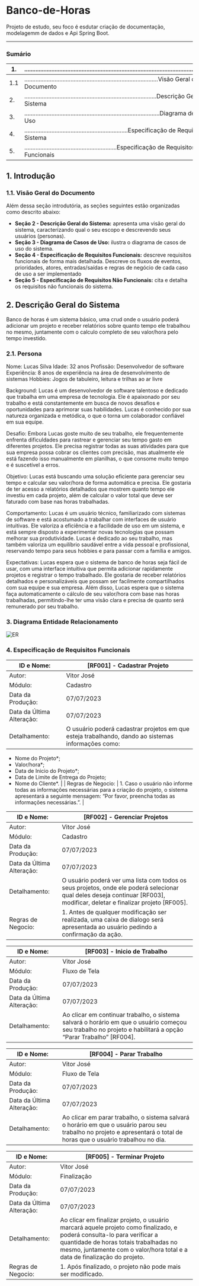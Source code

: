 # Banco-de-Horas
 Projeto de estudo, seu foco é esdutar criação de documentação, modelagemm de dados e Api Spring Boot.

 ---

### Sumário

| 1. | ..............................................................................................................Introdução |
| --- | --- |
| 1.1 | ....................................................................................Visão Geral do Documento |
| 2. | ...................................................................................Descrição Geral do Sistema |
| 3. | .....................................................................................Diagrama de Casos de Uso |
| 4. | .................................................................Especificação de Requisitos do Sistema |
| 5. | ..........................................................Especificação de Requisitos Não-Funcionais |

## 1. Introdução

### 1.1. Visão Geral do Documento

Além dessa seção introdutória, as seções seguintes estão organizadas como descrito abaixo:

- **Seção 2 - Descrição Geral do Sistema:** apresenta uma visão geral do sistema, caracterizando qual o seu escopo e descrevendo seus usuários (personas).
- **Seção 3 - Diagrama de Casos de Uso:** ilustra o diagrama de casos de uso do sistema.
- **Seção 4 - Especificação de Requisitos Funcionais:** descreve requisitos funcionais de forma mais detalhada. Descreve os fluxos de eventos, prioridades, atores, entradas/saídas e regras de negócio de cada caso de uso a ser implementado
- **Seção 5 - Especificação de Requisitos Não Funcionais:** cita e detalha os requisitos não funcionais do sistema.

## 2. Descrição Geral do Sistema

Banco de horas é um sistema básico, uma crud onde o usuário poderá adicionar um projeto e receber relatórios sobre quanto tempo ele trabalhou no mesmo, juntamente com o calculo completo de seu valor/hora pelo tempo investido. 

### 2.1. Persona

Nome: Lucas Silva
Idade: 32 anos
Profissão: Desenvolvedor de software
Experiência: 8 anos de experiência na área de desenvolvimento de sistemas
Hobbies: Jogos de tabuleiro, leitura e trilhas ao ar livre

Background:
Lucas é um desenvolvedor de software talentoso e dedicado que trabalha em uma empresa de tecnologia. Ele é apaixonado por seu trabalho e está constantemente em busca de novos desafios e oportunidades para aprimorar suas habilidades. Lucas é conhecido por sua natureza organizada e metódica, o que o torna um colaborador confiável em sua equipe.

Desafio:
Embora Lucas goste muito de seu trabalho, ele frequentemente enfrenta dificuldades para rastrear e gerenciar seu tempo gasto em diferentes projetos. Ele precisa registrar todas as suas atividades para que sua empresa possa cobrar os clientes com precisão, mas atualmente ele está fazendo isso manualmente em planilhas, o que consome muito tempo e é suscetível a erros.

Objetivo:
Lucas está buscando uma solução eficiente para gerenciar seu tempo e calcular seu valor/hora de forma automática e precisa. Ele gostaria de ter acesso a relatórios detalhados que mostrem quanto tempo ele investiu em cada projeto, além de calcular o valor total que deve ser faturado com base nas horas trabalhadas.

Comportamento:
Lucas é um usuário técnico, familiarizado com sistemas de software e está acostumado a trabalhar com interfaces de usuário intuitivas. Ele valoriza a eficiência e a facilidade de uso em um sistema, e está sempre disposto a experimentar novas tecnologias que possam melhorar sua produtividade. Lucas é dedicado ao seu trabalho, mas também valoriza um equilíbrio saudável entre a vida pessoal e profissional, reservando tempo para seus hobbies e para passar com a família e amigos.

Expectativas:
Lucas espera que o sistema de banco de horas seja fácil de usar, com uma interface intuitiva que permita adicionar rapidamente projetos e registrar o tempo trabalhado. Ele gostaria de receber relatórios detalhados e personalizáveis que possam ser facilmente compartilhados com sua equipe e sua empresa. Além disso, Lucas espera que o sistema faça automaticamente o cálculo de seu valor/hora com base nas horas trabalhadas, permitindo-lhe ter uma visão clara e precisa de quanto será remunerado por seu trabalho.

### 3. Diagrama Entidade Relacionamento

![ER](https://github.com/VitorL-Dev/Banco-de-Horas/assets/138712602/28d722d1-d770-41e4-8a95-6582fdc4de21)

### 4. **Especificação de Requisitos Funcionais**

| ID e Nome: | [RF001] - Cadastrar Projeto |
| --- | --- |
| Autor: | Vitor José |
| Módulo: | Cadastro |
| Data da Produção: | 07/07/2023 |
| Data da Última Alteração: | 07/07/2023 |
| Detalhamento: | O usuário poderá cadastrar projetos em que esteja trabalhando, dando ao sistemas informações como:
- Nome do Projeto*;
- Valor/hora*;
- Data de Inicio do Projeto*;
- Data de Limite de Entrega do Projeto;
- Nome do Cliente*. |
| Regras de Negocio: | 1. Caso o usuário não informe todas as informações necessárias para a criação do projeto, o sistema apresentará a seguinte mensagem: “Por favor, preencha todas as informações necessárias.”. |

| ID e Nome: | [RF002] - Gerenciar Projetos |
| --- | --- |
| Autor: | Vitor José |
| Módulo: | Cadastro |
| Data da Produção: | 07/07/2023 |
| Data da Última Alteração: | 07/07/2023 |
| Detalhamento: | O usuário poderá ver uma lista com todos os seus projetos, onde ele poderá selecionar qual deles deseja continuar [RF003], modificar, deletar e finalizar projeto [RF005]. |
| Regras de Negocio: | 1. Antes de qualquer modificação ser realizada, uma caixa de dialogo será apresentada ao usuário pedindo a confirmação da ação. |

| ID e Nome: | [RF003] - Inicio de Trabalho |
| --- | --- |
| Autor: | Vitor José |
| Módulo: | Fluxo de Tela |
| Data da Produção: | 07/07/2023 |
| Data da Última Alteração: | 07/07/2023 |
| Detalhamento: | Ao clicar em continuar trabalho, o sistema salvará o horário em que o usuário começou seu trabalho no projeto e habilitará a opção “Parar Trabalho” [RF004]. |

| ID e Nome: | [RF004] - Parar Trabalho |
| --- | --- |
| Autor: | Vitor José |
| Módulo: | Fluxo de Tela |
| Data da Produção: | 07/07/2023 |
| Data da Última Alteração: | 07/07/2023 |
| Detalhamento: | Ao clicar em parar trabalho, o sistema salvará o horário em que o usuário parou seu trabalho no projeto e apresentará o total de horas que o usuário trabalhou no dia. |

| ID e Nome: | [RF005] - Terminar Projeto |
| --- | --- |
| Autor: | Vitor José |
| Módulo: | Finalização |
| Data da Produção: | 07/07/2023 |
| Data da Última Alteração: | 07/07/2023 |
| Detalhamento: | Ao clicar em finalizar projeto, o usuário marcará aquele projeto como finalizado, e poderá consulta-lo para verificar a quantidade de horas totais trabalhadas no mesmo, juntamente com o valor/hora total e a data de finalização do projeto. |
| Regras de Negocio: | 1. Após finalizado, o projeto não pode mais ser modificado. |
